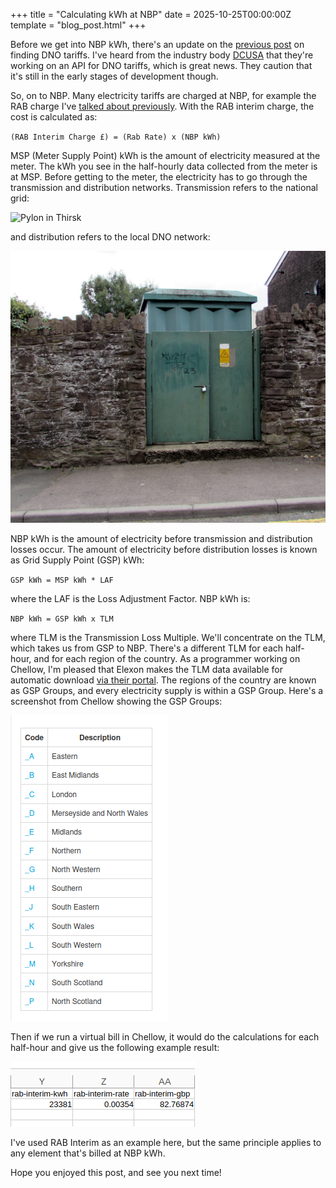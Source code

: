 +++
title = "Calculating kWh at NBP"
date = 2025-10-25T00:00:00Z
template = "blog_post.html"
+++

Before we get into NBP kWh, there's an update on the [previous post](/blog/2025-10-18/) on
finding DNO tariffs. I've heard from the industry body [DCUSA](https://www.dcusa.co.uk/)
that they're working on an API for DNO tariffs, which is great news. They caution that it's
still in the early stages of development though.

So, on to NBP. Many electricity tariffs are charged at NBP, for example the RAB charge I've [talked about previously](/blog/2025-10-11/). With the RAB interim charge, the cost is
calculated as:

`(RAB Interim Charge £) = (Rab Rate) x (NBP kWh)`

MSP (Meter Supply Point) kWh is the amount of electricity measured at the meter. The kWh
you see in the half-hourly data collected from the meter is at MSP. Before getting to the
meter, the electricity has to go through the transmission and distribution networks.
Transmission refers to the national grid:


![Pylon in Thirsk](pylon.jpeg)

and distribution refers to the local DNO network:

![Substation](substation.jpg)

NBP kWh is the amount of electricity before transmission and distribution losses occur. The amount of electricity before distribution losses is known as Grid Supply Point (GSP) kWh:

`GSP kWh = MSP kWh * LAF`

where the LAF is the Loss Adjustment Factor. NBP kWh is:

`NBP kWh = GSP kWh x TLM`

where TLM is the Transmission Loss Multiple. We'll concentrate on the TLM, which takes us
from GSP to NBP. There's a different TLM for each half-hour, and for each region of the
country. As a programmer working on Chellow, I'm pleased that Elexon makes the TLM data
available for automatic download [via their portal](https://www.elexonportal.co.uk/). The
regions of the country are known as GSP Groups, and every electricity supply is within a
GSP Group. Here's a screenshot from Chellow showing the GSP Groups:

![GSP Groups](screenshot_gsp_groups.png)

Then if we run a virtual bill in Chellow, it would do the calculations for each half-hour
and give us the following example result:

![RAB Element of Virtual Bill](screenshot_virtual_bill.png)

I've used RAB Interim as an example here, but the same principle applies to any element
that's billed at NBP kWh.

Hope you enjoyed this post, and see you next time! 
